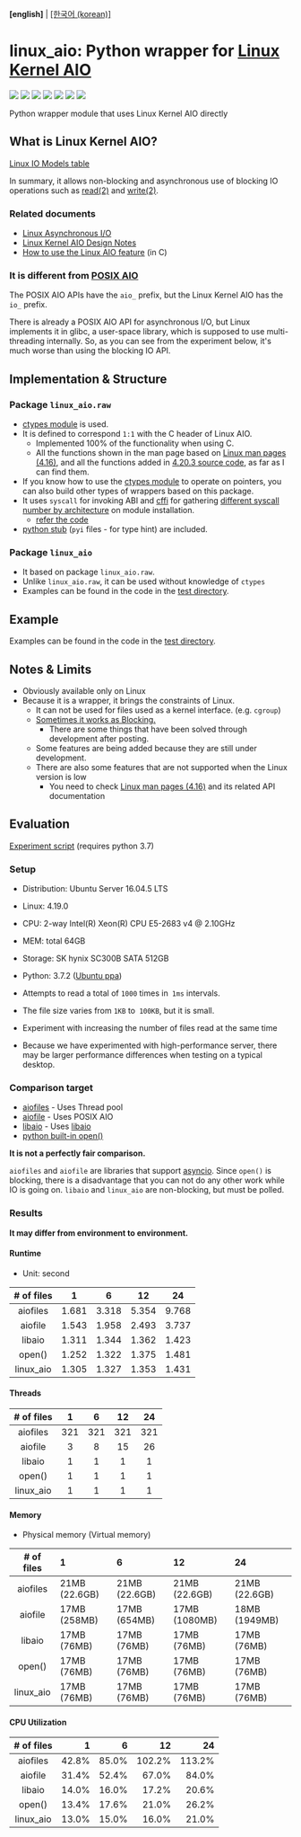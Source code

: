 **\[english\]** | [\[한국어 (korean)\]](README.kor.md)

# linux_aio: Python wrapper for [Linux Kernel AIO](http://lse.sourceforge.net/io/aio.html)

[![](https://img.shields.io/travis/com/isac322/linux_aio.svg?style=flat-square)](https://travis-ci.com/isac322/linux_aio)
[![](https://img.shields.io/pypi/v/linux_aio.svg?style=flat-square)](https://pypi.org/project/linux-aio/)
[![](https://img.shields.io/codecov/c/github/isac322/linux_aio.svg?style=flat-square)](https://codecov.io/gh/isac322/linux_aio)
[![](https://img.shields.io/pypi/implementation/linux_aio.svg?style=flat-square)](https://pypi.org/project/linux-aio/)
[![](https://img.shields.io/pypi/pyversions/linux_aio.svg?style=flat-square)](https://pypi.org/project/linux-aio/)
[![](https://img.shields.io/pypi/wheel/linux_aio.svg?style=flat-square)](https://pypi.org/project/linux-aio/)
[![](https://img.shields.io/pypi/l/linux_aio.svg?style=flat-square)](https://pypi.org/project/linux-aio/)

Python wrapper module that uses Linux Kernel AIO directly


## What is Linux Kernel AIO?

[Linux IO Models table](https://oxnz.github.io/2016/10/13/linux-aio/#io-models)

In summary, it allows non-blocking and asynchronous use of blocking IO operations such as [read(2)](http://man7.org/linux/man-pages/man2/read.2.html) and [write(2)](http://man7.org/linux/man-pages/man2/write.2.html).


### Related documents

- [Linux Asynchronous I/O](https://oxnz.github.io/2016/10/13/linux-aio/)
- [Linux Kernel AIO Design Notes](http://lse.sourceforge.net/io/aionotes.txt)
- [How to use the Linux AIO feature](https://github.com/littledan/linux-aio) (in C)


### **It is different from [POSIX AIO](http://man7.org/linux/man-pages/man7/aio.7.html)**

The POSIX AIO APIs have the `aio_` prefix, but the Linux Kernel AIO has the` io_` prefix.

There is already a POSIX AIO API for asynchronous I/O, but Linux implements it in glibc, a user-space library, which is supposed to use multi-threading internally.
So, as you can see from the experiment below, it's much worse than using the blocking IO API.


## Implementation & Structure

### Package `linux_aio.raw`

- [ctypes module](https://docs.python.org/3/library/ctypes.html) is used.
- It is defined to correspond `1:1` with the C header of Linux AIO.
	- Implemented 100% of the functionality when using C.
	- All the functions shown in the man page based on [Linux man pages (4.16)](http://man7.org/linux/man-pages/man2/io_submit.2.html), and all the functions added in [4.20.3 source code](https://elixir.bootlin.com/linux/v4.20.3/source/include/uapi/linux/aio_abi.h#L71), as far as I can find them. 
- If you know how to use the [ctypes module](https://docs.python.org/3/library/ctypes.html) to operate on pointers, you can also build other types of wrappers based on this package.
- It uses `syscall` for invoking ABI and [cffi](https://pypi.org/project/cffi/) for gathering [different syscall number by architecture](https://fedora.juszkiewicz.com.pl/syscalls.html) on module installation.
	- [refer the code](linux_aio/raw/syscall.py)
- [python stub](https://github.com/python/mypy/wiki/Creating-Stubs-For-Python-Modules) (`pyi` files - for type hint) are included.

### Package `linux_aio`

- It based on package `linux_aio.raw`.
- Unlike `linux_aio.raw`, it can be used without knowledge of `ctypes`
- Examples can be found in the code in the [test directory](test).


## Example

Examples can be found in the code in the [test directory](test).


## Notes & Limits

- Obviously available only on Linux
- Because it is a wrapper, it brings the constraints of Linux.
	- It can not be used for files used as a kernel interface. (e.g. `cgroup`)
	- [Sometimes it works as Blocking.](https://stackoverflow.com/questions/34572559/asynchronous-io-io-submit-latency-in-ubuntu-linux)
		- There are some things that have been solved through development after posting.
	- Some features are being added because they are still under development.
	- There are also some features that are not supported when the Linux version is low
		- You need to check [Linux man pages (4.16)](http://man7.org/linux/man-pages/man2/io_submit.2.html) and its related API documentation


## Evaluation

[Experiment script](https://gist.github.com/isac322/8606f5c464fa390cb88b47354981cdab) (requires python 3.7)

### Setup

- Distribution: Ubuntu Server 16.04.5 LTS
- Linux: 4.19.0
- CPU: 2-way Intel(R) Xeon(R) CPU E5-2683 v4 @ 2.10GHz
- MEM: total 64GB
- Storage: SK hynix SC300B SATA 512GB
- Python: 3.7.2 ([Ubuntu ppa](https://launchpad.net/~deadsnakes/+archive/ubuntu/ppa))


- Attempts to read a total of `1000` times in` 1ms` intervals.
- The file size varies from `1KB` to` 100KB`, but it is small.
- Experiment with increasing the number of files read at the same time
- Because we have experimented with high-performance server, there may be larger performance differences when testing on a typical desktop.


### Comparison target

- [aiofiles](https://pypi.org/project/aiofiles/) - Uses Thread pool
- [aiofile](https://pypi.org/project/aiofile/) - Uses POSIX AIO
- [libaio](https://pypi.org/project/libaio/) - Uses [libaio](http://lse.sourceforge.net/io/aio.html)
- [python built-in open()](https://docs.python.org/3/library/functions.html#open)


**It is not a perfectly fair comparison.**

`aiofiles` and `aiofile` are libraries that support [asyncio](https://docs.python.org/3/library/asyncio.html). Since `open()` is blocking, there is a disadvantage that you can not do any other work while IO is going on. `libaio` and `linux_aio` are non-blocking, but must be polled.


### Results

**It may differ from environment to environment.**

#### Runtime

- Unit: second

| # of files 	|   1   	|   6   	|   12  	|   24  	|
|:---------:	|:-----:	|:-----:	|:-----:	|:-----:	|
|  aiofiles 	| 1.681 	| 3.318 	| 5.354 	| 9.768 	|
|  aiofile  	| 1.543 	| 1.958 	| 2.493 	| 3.737 	|
|   libaio  	| 1.311 	| 1.344 	| 1.362 	| 1.423 	|
|   open()  	| 1.252 	| 1.322 	| 1.375 	| 1.481 	|
| linux_aio 	| 1.305 	| 1.327 	| 1.353 	| 1.431 	|

#### Threads

| # of files 	|  1  	|  6  	|  12 	|  24 	|
|:---------:	|:---:	|:---:	|:---:	|:---:	|
|  aiofiles 	| 321 	| 321 	| 321 	| 321 	|
|  aiofile  	|   3 	|   8 	|  15 	|  26 	|
|   libaio  	|   1 	|   1 	|   1 	|   1 	|
|   open()  	|   1 	|   1 	|   1 	|   1 	|
| linux_aio 	|   1 	|   1 	|   1 	|   1 	|

#### Memory

- Physical memory (Virtual memory)

| # of files 	|       1       	|       6       	|       12      	|       24      	|
|:---------:	|:--------------	|:--------------	|:--------------	|:--------------	|
|  aiofiles 	| 21MB (22.6GB) 	| 21MB (22.6GB) 	| 21MB (22.6GB) 	| 21MB (22.6GB) 	|
|  aiofile  	|  17MB (258MB) 	|  17MB (654MB) 	| 17MB (1080MB) 	| 18MB (1949MB) 	|
|   libaio  	|   17MB (76MB) 	|   17MB (76MB) 	|   17MB (76MB) 	|   17MB (76MB) 	|
|   open()  	|   17MB (76MB) 	|   17MB (76MB) 	|   17MB (76MB) 	|   17MB (76MB) 	|
| linux_aio 	|   17MB (76MB) 	|   17MB (76MB) 	|   17MB (76MB) 	|   17MB (76MB) 	|

#### CPU Utilization

| # of files 	|   1   	|   6   	|   12   	|   24   	|
|:---------:	|------:	|------:	|-------:	|-------:	|
|  aiofiles 	| 42.8% 	| 85.0% 	| 102.2% 	| 113.2% 	|
|  aiofile  	| 31.4% 	| 52.4% 	|  67.0% 	|  84.0% 	|
|   libaio  	| 14.0% 	| 16.0% 	|  17.2% 	|  20.6% 	|
|   open()  	| 13.4% 	| 17.6% 	|  21.0% 	|  26.2% 	|
| linux_aio 	| 13.0% 	| 15.0% 	|  16.0% 	|  21.0% 	|